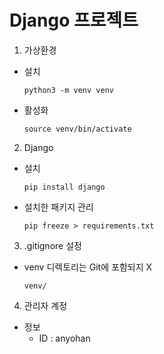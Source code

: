 # Django 프로젝트

1. 가상환경
- 설치  
    ```
    python3 -m venv venv
    ```

- 활성화 
    ```
    source venv/bin/activate
    ```

2. Django
- 설치
    ```
    pip install django
    ```
- 설치한 패키지 관리
    ```
    pip freeze > requirements.txt
    ```

3. .gitignore 설정
-  venv 디렉토리는 Git에 포함되지 X
    ```
    venv/
    ```

4. 관리자 계정
- 정보
    - ID : anyohan
